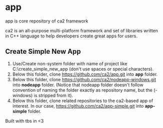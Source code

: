 # app

app is core repository of ca2 framework

ca2 is an all-purpose multi-platform framework and set of libraries written in C++ language to help developers create great apps for users.


## Create Simple New App

1. Use/Create non-system folder with name of project like C:\create_simple_new_app (don't use spaces or special characters).
2. Below this folder, clone https://github.com/ca2/app.git into **app** folder.
3. Below this folder, clone https://github.com/ca2/nodeapp-windows.git into **nodeapp** folder. (Notice that nodeapp folder doesn't follow convention of naming the folder exactly as repository name, but the **<dash-platform>** (-windows) is stripped from it).
3. Below this folder, clone related repositories to the ca2-based app of interest. In our case, https://github.com/ca2/app-simple.git into **app-simple** folder.


Built with tbs in <3
